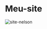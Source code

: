 # Meu-site

![site-nelson](https://user-images.githubusercontent.com/79728556/119269322-7de85500-bbcd-11eb-8e3d-d079331061fd.png)
